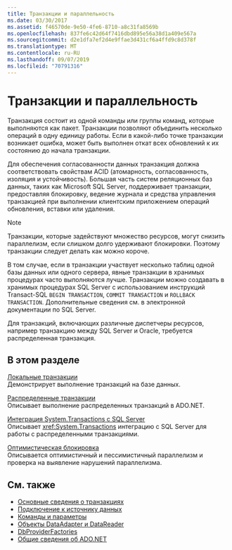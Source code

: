 ```yaml
---
title: Транзакции и параллельность
ms.date: 03/30/2017
ms.assetid: f46570de-9e50-4fe6-8710-a8c31fa8569b
ms.openlocfilehash: 837fe6c42d64f7416dbd895e56a38d1a409e567a
ms.sourcegitcommit: d2e1dfa7ef2d4e9ffae3d431cf6a4ffd9c8d378f
ms.translationtype: MT
ms.contentlocale: ru-RU
ms.lasthandoff: 09/07/2019
ms.locfileid: "70791316"
---
```

# <a name="transactions-and-concurrency"></a>Транзакции и параллельность
Транзакция состоит из одной команды или группы команд, которые выполняются как пакет. Транзакции позволяют объединить несколько операций в одну единицу работы. Если в какой-либо точке транзакции возникает ошибка, может быть выполнен откат всех обновлений к их состоянию до начала транзакции.  
  
 Для обеспечения согласованности данных транзакция должна соответствовать свойствам ACID (атомарность, согласованность, изоляция и устойчивость). Большая часть систем реляционных баз данных, таких как Microsoft SQL Server, поддерживает транзакции, предоставляя блокировку, ведение журнала и средства управления транзакцией при выполнении клиентским приложением операций обновления, вставки или удаления.  
  
> [!NOTE]
> Транзакции, которые задействуют множество ресурсов, могут снизить параллелизм, если слишком долго удерживают блокировки. Поэтому транзакции следует делать как можно короче.  
  
 В том случае, если в транзакции участвует несколько таблиц одной базы данных или одного сервера, явные транзакции в хранимых процедурах часто выполняются лучше. Транзакции можно создавать в хранимых процедурах SQL Server с использованием инструкций Transact-SQL `BEGIN TRANSACTION`, `COMMIT TRANSACTION` и `ROLLBACK TRANSACTION`. Дополнительные сведения см. в электронной документации по SQL Server.  
  
 Для транзакций, включающих различные диспетчеры ресурсов, например транзакцию между SQL Server и Oracle, требуется распределенная транзакция.  
  
## <a name="in-this-section"></a>В этом разделе  
 [Локальные транзакции](local-transactions.md)  
 Демонстрирует выполнение транзакций на базе данных.  
  
 [Распределенные транзакции](distributed-transactions.md)  
 Описывает выполнение распределенных транзакций в ADO.NET.  
  
 [Интеграция System.Transactions с SQL Server](system-transactions-integration-with-sql-server.md)  
 Описывает <xref:System.Transactions> интеграцию с SQL Server для работы с распределенными транзакциями.  
  
 [Оптимистическая блокировка](optimistic-concurrency.md)  
 Описывается оптимистичный и пессимистичный параллелизм и проверка на выявление нарушений параллелизма.  
  
## <a name="see-also"></a>См. также

- [Основные сведения о транзакциях](../transactions/transaction-fundamentals.md)
- [Подключение к источнику данных](connecting-to-a-data-source.md)
- [Команды и параметры](commands-and-parameters.md)
- [Объекты DataAdapter и DataReader](dataadapters-and-datareaders.md)
- [DbProviderFactories](dbproviderfactories.md)
- [Общие сведения об ADO.NET](ado-net-overview.md)
